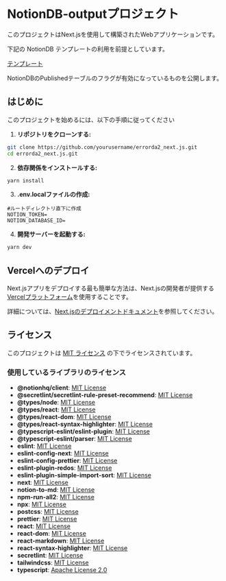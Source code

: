 # NotionDB-outputプロジェクト

このプロジェクトはNext.jsを使用して構築されたWebアプリケーションです。

下記の NotionDB テンプレートの利用を前提としています。

[テンプレート](https://honored-motion-55e.notion.site/129eaa80727680f19b06d02621f24066?v=129eaa807276819899ee000c30bb0f5b&pvs=4)

NotionDBのPublishedテーブルのフラグが有効になっているものを公開します。

## はじめに

このプロジェクトを始めるには、以下の手順に従ってください

1. **リポジトリをクローンする:**

```sh
git clone https://github.com/yourusername/errorda2_next.js.git
cd errorda2_next.js.git
```

2. **依存関係をインストールする:**

```sh
yarn install
```

3. **.env.localファイルの作成:**

```
#ルートディレクトリ直下に作成
NOTION_TOKEN=
NOTION_DATABASE_ID=
```

4. **開発サーバーを起動する:**

```sh
yarn dev
```
## Vercelへのデプロイ

Next.jsアプリをデプロイする最も簡単な方法は、Next.jsの開発者が提供する[Vercelプラットフォーム](https://vercel.com/new?utm_medium=default-template&filter=next.js&utm_source=create-next-app&utm_campaign=create-next-app-readme)を使用することです。

詳細については、[Next.jsのデプロイメントドキュメント](https://nextjs.org/docs/deployment)を参照してください。

## ライセンス

このプロジェクトは [MIT ライセンス](./LICENSE) の下でライセンスされています。

### 使用しているライブラリのライセンス
- **@notionhq/client**: [MIT License](https://github.com/makenotion/notion-sdk-js/blob/main/LICENSE)
- **@secretlint/secretlint-rule-preset-recommend**: [MIT License](https://github.com/secretlint/secretlint/blob/main/packages/%40secretlint/secretlint-rule-preset-recommend/LICENSE)
- **@types/node**: [MIT License](https://github.com/DefinitelyTyped/DefinitelyTyped/blob/master/LICENSE)
- **@types/react**: [MIT License](https://github.com/DefinitelyTyped/DefinitelyTyped/blob/master/LICENSE)
- **@types/react-dom**: [MIT License](https://github.com/DefinitelyTyped/DefinitelyTyped/blob/master/LICENSE)
- **@types/react-syntax-highlighter**: [MIT License](https://github.com/DefinitelyTyped/DefinitelyTyped/blob/master/LICENSE)
- **@typescript-eslint/eslint-plugin**: [MIT License](https://github.com/typescript-eslint/typescript-eslint/blob/main/LICENSE)
- **@typescript-eslint/parser**: [MIT License](https://github.com/typescript-eslint/typescript-eslint/blob/main/LICENSE)
- **eslint**: [MIT License](https://github.com/eslint/eslint/blob/main/LICENSE)
- **eslint-config-next**: [MIT License](https://github.com/vercel/next.js/blob/canary/license.md)
- **eslint-config-prettier**: [MIT License](https://github.com/prettier/eslint-config-prettier/blob/main/LICENSE)
- **eslint-plugin-redos**: [MIT License](https://github.com/ljharb/eslint-plugin-redos/blob/main/LICENSE)
- **eslint-plugin-simple-import-sort**: [MIT License](https://github.com/lydell/eslint-plugin-simple-import-sort/blob/main/LICENSE)
- **next**: [MIT License](https://github.com/vercel/next.js/blob/canary/license.md)
- **notion-to-md**: [MIT License](https://github.com/souvikinator/notion-to-md/blob/main/LICENSE)
- **npm-run-all2**: [MIT License](https://github.com/mysticatea/npm-run-all/blob/master/LICENSE)
- **npx**: [MIT License](https://github.com/npm/npx/blob/latest/LICENSE)
- **postcss**: [MIT License](https://github.com/postcss/postcss/blob/main/LICENSE)
- **prettier**: [MIT License](https://github.com/prettier/prettier/blob/main/LICENSE)
- **react**: [MIT License](https://github.com/facebook/react/blob/main/LICENSE)
- **react-dom**: [MIT License](https://github.com/facebook/react/blob/main/LICENSE)
- **react-markdown**: [MIT License](https://github.com/remarkjs/react-markdown/blob/main/license)
- **react-syntax-highlighter**: [MIT License](https://github.com/react-syntax-highlighter/react-syntax-highlighter/blob/master/LICENSE)
- **secretlint**: [MIT License](https://github.com/secretlint/secretlint/blob/main/LICENSE)
- **tailwindcss**: [MIT License](https://github.com/tailwindlabs/tailwindcss/blob/master/LICENSE)
- **typescript**: [Apache License 2.0](https://github.com/microsoft/TypeScript/blob/main/LICENSE.txt)
